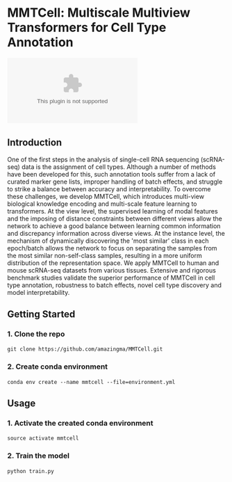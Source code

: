 # MMTCell: Multiscale Multiview Transformers for Cell Type Annotation
![MMTCell](https://github.com/amazingma/MMTCell/blob/main/figures/model.eps)

## Introduction
One of the first steps in the analysis of single-cell RNA sequencing (scRNA-seq) data is the assignment of cell types. Although a number of methods have been developed for this, such annotation tools suffer from a lack of curated marker gene lists, improper handling of batch effects, and struggle to strike a balance between accuracy and interpretability. To overcome these challenges, we develop MMTCell, which introduces multi-view biological knowledge encoding and multi-scale feature learning to transformers. At the view level, the supervised learning of modal features and the imposing of distance constraints between different views allow the network to achieve a good balance between learning common information and discrepancy information across diverse views. At the instance level, the mechanism of dynamically discovering the 'most similar' class in each epoch/batch allows the network to focus on separating the samples from the most similar non-self-class samples, resulting in a more uniform distribution of the representation space. We apply MMTCell to human and mouse scRNA-seq datasets from various tissues. Extensive and rigorous benchmark studies validate the superior performance of MMTCell in cell type annotation, robustness to batch effects, novel cell type discovery and model interpretability.

## Getting Started
### 1. Clone the repo
```
git clone https://github.com/amazingma/MMTCell.git
```
### 2. Create conda environment
```
conda env create --name mmtcell --file=environment.yml
```

## Usage
### 1. Activate the created conda environment
```
source activate mmtcell
```
### 2. Train the model
```
python train.py
```
